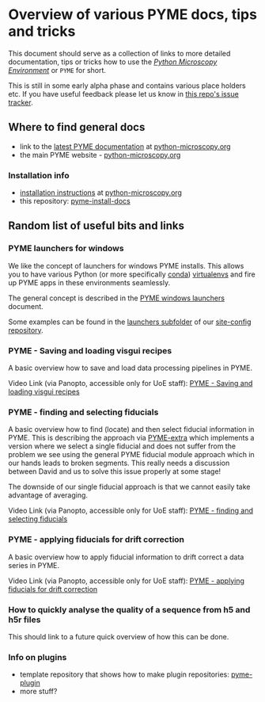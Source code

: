 # Overview of various PYME docs, tips and tricks

This document should serve as a collection of links to more detailed documentation, tips or tricks how to use the [*Python Microscopy Environment*](https://python-microscopy.org/) or `PYME` for short.

This is still in some early alpha phase and contains various place holders etc. If you have useful feedback please let us know in [this repo's issue tracker](https://github.com/csoeller/pyme-install-docs/issues).


## Where to find general docs

- link to the [latest PYME documentation](https://python-microscopy.org/doc) at [python-microscopy.org](http://python-microscopy.org)
- the main PYME website - [python-microscopy.org](https://python-microscopy.org/)

### Installation info

- [installation instructions](http://python-microscopy.org/doc/Installation/Installation.html) at [python-microscopy.org](http://python-microscopy.org)
- this repository: [pyme-install-docs](https://github.com/csoeller/pyme-install-docs)


## Random list of useful bits and links

### PYME launchers for windows

We like the concept of launchers for windows PYME installs. This allows you to have various Python (or more specifically [conda](https://docs.conda.io/en/latest/)) [virtualenvs](https://towardsdatascience.com/getting-started-with-python-environments-using-conda-32e9f2779307) and fire up PYME apps in these environments seamlessly.

The general concept is described in the [PYME windows launchers](https://github.com/csoeller/pyme-install-docs/blob/master/PYME%20windows%20launchers.md) document.

Some examples can be found in the [launchers subfolder](https://github.com/csoeller/PYME-exeter-siteconfig/tree/master/launchers) of our [site-config repository](https://github.com/csoeller/PYME-exeter-siteconfig).

### PYME - Saving and loading visgui recipes

A basic overview how to save and load data processing pipelines in PYME.

Video Link (via Panopto, accessible only for UoE staff): [PYME - Saving and loading visgui recipes](https://recapexeter.cloud.panopto.eu/Panopto/Pages/Viewer.aspx?id=9822295e-9e1a-48ce-a2a6-aba4008f6b34)

### PYME - finding and selecting fiducials

A basic overview how to find (locate) and then select fiducial information in PYME. This is describing the approach via [PYME-extra](https://github.com/csoeller/PYME-extra) which implements a version where we select a single fiducial and does not suffer from the problem we see using the general PYME fiducial module approach which in our hands leads to broken segments. This really needs a discussion between David and us to solve this issue properly at some stage!

The downside of our single fiducial approach is that we cannot easily take advantage of averaging.

Video Link (via Panopto, accessible only for UoE staff): [PYME - finding and selecting fiducials](https://recapexeter.cloud.panopto.eu/Panopto/Pages/Viewer.aspx?id=64c89833-784b-4556-88b4-aba400a12e91)


### PYME - applying fiducials for drift correction

A basic overview how to apply fiducial information to drift correct a data series in PYME.

Video Link (via Panopto, accessible only for UoE staff): [PYME - applying fiducials for drift correction](https://recapexeter.cloud.panopto.eu/Panopto/Pages/Viewer.aspx?id=6c516348-95da-41da-b14f-aba400a848f7)

### How to quickly analyse the quality of a sequence from h5 and h5r files

This should link to a future quick overview of how this can be done.

### Info on plugins

- template repository that shows how to make plugin repositories: [pyme-plugin](https://github.com/python-microscopy/pyme-plugin)
- more stuff?

